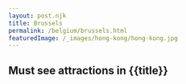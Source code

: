 ```yaml
---
layout: post.njk
title: Brussels
permalink: /belgium/brussels.html
featuredImage: /_images/hong-kong/hong-kong.jpg
---
```

## Must see attractions in {{title}}
